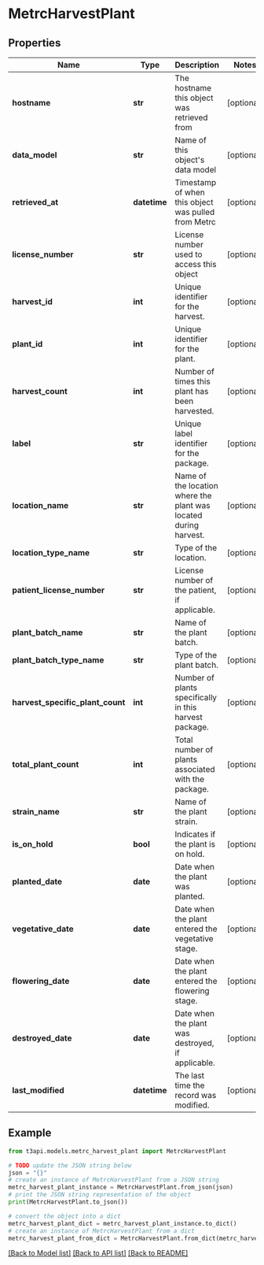 # MetrcHarvestPlant


## Properties

Name | Type | Description | Notes
------------ | ------------- | ------------- | -------------
**hostname** | **str** | The hostname this object was retrieved from | [optional] 
**data_model** | **str** | Name of this object&#39;s data model | [optional] 
**retrieved_at** | **datetime** | Timestamp of when this object was pulled from Metrc | [optional] 
**license_number** | **str** | License number used to access this object | [optional] 
**harvest_id** | **int** | Unique identifier for the harvest. | [optional] 
**plant_id** | **int** | Unique identifier for the plant. | [optional] 
**harvest_count** | **int** | Number of times this plant has been harvested. | [optional] 
**label** | **str** | Unique label identifier for the package. | [optional] 
**location_name** | **str** | Name of the location where the plant was located during harvest. | [optional] 
**location_type_name** | **str** | Type of the location. | [optional] 
**patient_license_number** | **str** | License number of the patient, if applicable. | [optional] 
**plant_batch_name** | **str** | Name of the plant batch. | [optional] 
**plant_batch_type_name** | **str** | Type of the plant batch. | [optional] 
**harvest_specific_plant_count** | **int** | Number of plants specifically in this harvest package. | [optional] 
**total_plant_count** | **int** | Total number of plants associated with the package. | [optional] 
**strain_name** | **str** | Name of the plant strain. | [optional] 
**is_on_hold** | **bool** | Indicates if the plant is on hold. | [optional] 
**planted_date** | **date** | Date when the plant was planted. | [optional] 
**vegetative_date** | **date** | Date when the plant entered the vegetative stage. | [optional] 
**flowering_date** | **date** | Date when the plant entered the flowering stage. | [optional] 
**destroyed_date** | **date** | Date when the plant was destroyed, if applicable. | [optional] 
**last_modified** | **datetime** | The last time the record was modified. | [optional] 

## Example

```python
from t3api.models.metrc_harvest_plant import MetrcHarvestPlant

# TODO update the JSON string below
json = "{}"
# create an instance of MetrcHarvestPlant from a JSON string
metrc_harvest_plant_instance = MetrcHarvestPlant.from_json(json)
# print the JSON string representation of the object
print(MetrcHarvestPlant.to_json())

# convert the object into a dict
metrc_harvest_plant_dict = metrc_harvest_plant_instance.to_dict()
# create an instance of MetrcHarvestPlant from a dict
metrc_harvest_plant_from_dict = MetrcHarvestPlant.from_dict(metrc_harvest_plant_dict)
```
[[Back to Model list]](../README.md#documentation-for-models) [[Back to API list]](../README.md#documentation-for-api-endpoints) [[Back to README]](../README.md)


